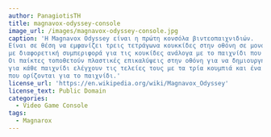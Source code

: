 ```yaml
---
author: PanagiotisTH
title: magnavox-odyssey-console
image_url: /images/magnavox-odyssey-console.jpg
caption: 'Η Magnavox Odyssey είναι η πρώτη κονσόλα βιντεοπαιχνιδιών.
Είναι σε θέση να εμφανίζει τρεις τετράγωνα κουκκίδες στην οθόνη σε μονόχρωμο μαύρο και άσπρο,
με διαφορετική συμπεριφορά για τις κουκίδες ανάλογα με το παιχνίδι που παίζεται και χωρίς δυνατότητες ήχου.
Οι παίκτες τοποθετούν πλαστικές επικαλύψεις στην οθόνη για να δημιουργήσουν γραφικά και ο ένας ή δύο παίκτες
για κάθε παιχνίδι ελέγχουν τις τελείες τους με τα τρία κουμπιά και ένα κουμπί στον ελεγκτή σύμφωνα με τους κανόνες 
που ορίζονται για το παιχνίδι.'
license_url: 'https://en.wikipedia.org/wiki/Magnavox_Odyssey'
license_text: Public Domain
categories:
  - Video Game Console
tags:
  - Magnarox
---
```

